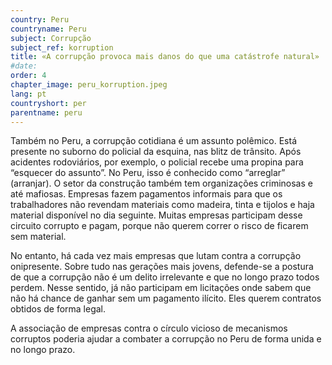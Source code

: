 ```yaml
---
country: Peru
countryname: Peru
subject: Corrupção
subject_ref: korruption
title: «A corrupção provoca mais danos do que uma catástrofe natural»
#date:
order: 4
chapter_image: peru_korruption.jpeg
lang: pt
countryshort: per
parentname: peru
---
```

<div class="content" markdown="1">
Também no Peru, a corrupção cotidiana é um assunto polêmico. Está presente no suborno do policial da esquina, nas blitz de trânsito. Após acidentes rodoviários, por exemplo, o policial recebe uma propina para “esquecer do assunto”. No Peru, isso é conhecido como “arreglar” (arranjar). O setor da construção também tem organizações criminosas e até mafiosas. Empresas fazem pagamentos informais para que os trabalhadores não revendam materiais como madeira, tinta e tijolos e haja material disponível no dia seguinte. Muitas empresas participam desse circuito corrupto e pagam, porque não querem correr o risco de ficarem sem material.

No entanto, há cada vez mais empresas que lutam contra a corrupção onipresente. Sobre tudo nas gerações mais jovens, defende-se a postura de que a corrupção não é um delito irrelevante e que no longo prazo todos perdem. Nesse sentido, já não participam em licitações onde sabem que não há chance de ganhar sem um pagamento ilícito. Eles querem contratos obtidos de forma legal.

A associação de empresas contra o círculo vicioso de mecanismos corruptos poderia ajudar a combater a corrupção no Peru de forma unida e no longo prazo.
</div>
